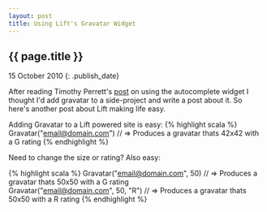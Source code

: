 ```yaml
---
layout: post
title: Using Lift's Gravatar Widget
---
```


## {{ page.title }}

15 October 2010
{: .publish_date}

After reading Timothy Perrett's [post](http://blog.getintheloop.eu/2010/10/13/using-lift-s-autocomplete-widget) on using the autocomplete widget I thought I'd add gravatar to a side-project and write a post about it.  So here's another post about Lift making life easy.

Adding Gravatar to a Lift powered site is easy:
{% highlight scala %}
Gravatar("email@domain.com") // => Produces a gravatar thats 42x42 with a G rating
{% endhighlight %}

Need to change the size or rating?  Also easy:

{% highlight scala %}
Gravatar("email@domain.com", 50) // => Produces a gravatar thats 50x50 with a G rating    
Gravatar("email@domain.com", 50, "R") // => Produces a gravatar thats 50x50 with a R rating
{% endhighlight %}



